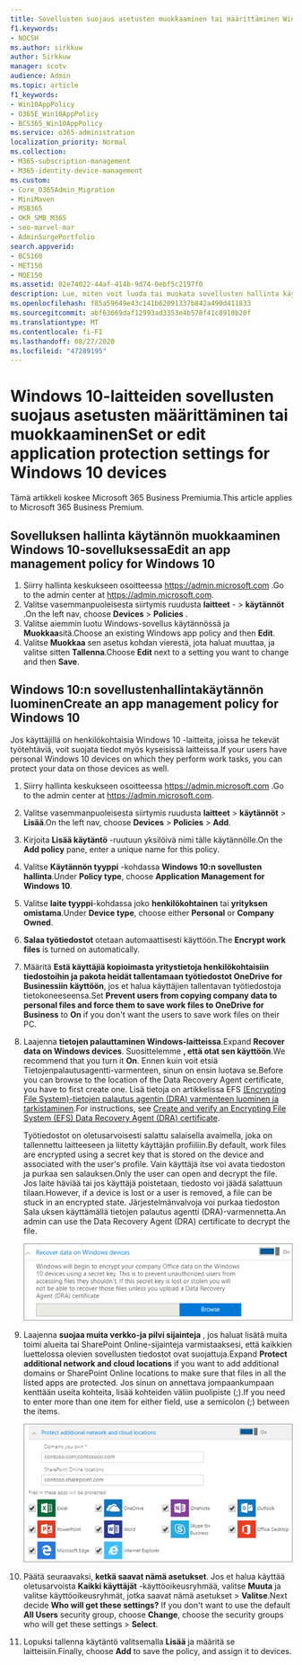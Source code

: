 ```yaml
---
title: Sovellusten suojaus asetusten muokkaaminen tai määrittäminen Windows 10-laitteille
f1.keywords:
- NOCSH
ms.author: sirkkuw
author: Sirkkuw
manager: scotv
audience: Admin
ms.topic: article
f1_keywords:
- Win10AppPolicy
- O365E_Win10AppPolicy
- BCS365_Win10AppPolicy
ms.service: o365-administration
localization_priority: Normal
ms.collection:
- M365-subscription-management
- M365-identity-device-management
ms.custom:
- Core_O365Admin_Migration
- MiniMaven
- MSB365
- OKR_SMB_M365
- seo-marvel-mar
- AdminSurgePortfolio
search.appverid:
- BCS160
- MET150
- MOE150
ms.assetid: 02e74022-44af-414b-9d74-0ebf5c2197f0
description: Lue, miten voit luoda tai muokata sovellusten hallinta käytäntöjä ja suojata työtiedostoja käyttäjien henkilökohtaisissa Windows 10-laitteissa.
ms.openlocfilehash: f85a59649e43c141b62091337b842a490d411833
ms.sourcegitcommit: abf63669daf12993ad3353e4b578f41c8910b20f
ms.translationtype: MT
ms.contentlocale: fi-FI
ms.lasthandoff: 08/27/2020
ms.locfileid: "47289195"
---
```

# <a name="set-or-edit-application-protection-settings-for-windows-10-devices"></a><span data-ttu-id="8a004-103">Windows 10-laitteiden sovellusten suojaus asetusten määrittäminen tai muokkaaminen</span><span class="sxs-lookup"><span data-stu-id="8a004-103">Set or edit application protection settings for Windows 10 devices</span></span>

<span data-ttu-id="8a004-104">Tämä artikkeli koskee Microsoft 365 Business Premiumia.</span><span class="sxs-lookup"><span data-stu-id="8a004-104">This article applies to Microsoft 365 Business Premium.</span></span>

## <a name="edit-an-app-management-policy-for-windows-10"></a><span data-ttu-id="8a004-105">Sovelluksen hallinta käytännön muokkaaminen Windows 10-sovelluksessa</span><span class="sxs-lookup"><span data-stu-id="8a004-105">Edit an app management policy for Windows 10</span></span>

1. <span data-ttu-id="8a004-106">Siirry hallinta keskukseen osoitteessa <a href="https://go.microsoft.com/fwlink/p/?linkid=837890" target="_blank">https://admin.microsoft.com</a> .</span><span class="sxs-lookup"><span data-stu-id="8a004-106">Go to the admin center at <a href="https://go.microsoft.com/fwlink/p/?linkid=837890" target="_blank">https://admin.microsoft.com</a>.</span></span>     
2. <span data-ttu-id="8a004-107">Valitse vasemmanpuoleisesta siirtymis ruudusta **laitteet** - \> **käytännöt** .</span><span class="sxs-lookup"><span data-stu-id="8a004-107">On the left nav, choose **Devices** \> **Policies** .</span></span>
1. <span data-ttu-id="8a004-108">Valitse aiemmin luotu Windows-sovellus käytännössä ja **Muokkaa**sitä.</span><span class="sxs-lookup"><span data-stu-id="8a004-108">Choose an existing Windows app policy and then **Edit**.</span></span>
1. <span data-ttu-id="8a004-109">Valitse **Muokkaa** sen asetus kohdan vierestä, jota haluat muuttaa, ja valitse sitten **Tallenna**.</span><span class="sxs-lookup"><span data-stu-id="8a004-109">Choose **Edit** next to a setting you want to change and then **Save**.</span></span>

## <a name="create-an-app-management-policy-for-windows-10"></a><span data-ttu-id="8a004-110">Windows 10:n sovellustenhallintakäytännön luominen</span><span class="sxs-lookup"><span data-stu-id="8a004-110">Create an app management policy for Windows 10</span></span>

<span data-ttu-id="8a004-111">Jos käyttäjillä on henkilökohtaisia Windows 10 -laitteita, joissa he tekevät työtehtäviä, voit suojata tiedot myös kyseisissä laitteissa.</span><span class="sxs-lookup"><span data-stu-id="8a004-111">If your users have personal Windows 10 devices on which they perform work tasks, you can protect your data on those devices as well.</span></span>
  
1. <span data-ttu-id="8a004-112">Siirry hallinta keskukseen osoitteessa <a href="https://go.microsoft.com/fwlink/p/?linkid=837890" target="_blank">https://admin.microsoft.com</a> .</span><span class="sxs-lookup"><span data-stu-id="8a004-112">Go to the admin center at <a href="https://go.microsoft.com/fwlink/p/?linkid=837890" target="_blank">https://admin.microsoft.com</a>.</span></span> 
2. <span data-ttu-id="8a004-113">Valitse vasemmanpuoleisesta siirtymis ruudusta **laitteet** \> **käytännöt** \> **Lisää**.</span><span class="sxs-lookup"><span data-stu-id="8a004-113">On the left nav, choose **Devices** \> **Policies** \> **Add**.</span></span>
3. <span data-ttu-id="8a004-114">Kirjoita **Lisää käytäntö** -ruutuun yksilöivä nimi tälle käytännölle.</span><span class="sxs-lookup"><span data-stu-id="8a004-114">On the **Add policy** pane, enter a unique name for this policy.</span></span> 
4. <span data-ttu-id="8a004-115">Valitse **Käytännön tyyppi** -kohdassa **Windows 10:n sovellusten hallinta**.</span><span class="sxs-lookup"><span data-stu-id="8a004-115">Under **Policy type**, choose **Application Management for Windows 10**.</span></span>
5. <span data-ttu-id="8a004-116">Valitse **laite tyyppi**-kohdassa joko **henkilökohtainen** tai **yrityksen omistama**.</span><span class="sxs-lookup"><span data-stu-id="8a004-116">Under **Device type**, choose either **Personal** or **Company Owned**.</span></span>
6. <span data-ttu-id="8a004-117">**Salaa työtiedostot** otetaan automaattisesti käyttöön.</span><span class="sxs-lookup"><span data-stu-id="8a004-117">The **Encrypt work files** is turned on automatically.</span></span> 
7. <span data-ttu-id="8a004-118">Määritä **Estä käyttäjiä kopioimasta yritystietoja henkilökohtaisiin tiedostoihin ja pakota heidät tallentamaan työtiedostot OneDrive for Businessiin** **käyttöön**, jos et halua käyttäjien tallentavan työtiedostoja tietokoneeseensa.</span><span class="sxs-lookup"><span data-stu-id="8a004-118">Set **Prevent users from copying company data to personal files and force them to save work files to OneDrive for Business** to **On** if you don't want the users to save work files on their PC.</span></span> 
9. <span data-ttu-id="8a004-119">Laajenna **tietojen palauttaminen Windows-laitteissa**.</span><span class="sxs-lookup"><span data-stu-id="8a004-119">Expand **Recover data on Windows devices**.</span></span> <span data-ttu-id="8a004-120">Suosittelemme **, että otat sen käyttöön**.</span><span class="sxs-lookup"><span data-stu-id="8a004-120">We recommend that you turn it **On**.</span></span>
    <span data-ttu-id="8a004-121">Ennen kuin voit etsiä Tietojenpalautusagentti-varmenteen, sinun on ensin luotava se.</span><span class="sxs-lookup"><span data-stu-id="8a004-121">Before you can browse to the location of the Data Recovery Agent certificate, you have to first create one.</span></span> <span data-ttu-id="8a004-122">Lisä tietoja on artikkelissa EFS [(Encrypting File System)-tietojen palautus agentin (DRA) varmenteen luominen ja tarkistaminen](https://go.microsoft.com/fwlink/p/?linkid=853700).</span><span class="sxs-lookup"><span data-stu-id="8a004-122">For instructions, see [Create and verify an Encrypting File System (EFS) Data Recovery Agent (DRA) certificate](https://go.microsoft.com/fwlink/p/?linkid=853700).</span></span>
    
    <span data-ttu-id="8a004-123">Työtiedostot on oletusarvoisesti salattu salaisella avaimella, joka on tallennettu laitteeseen ja liitetty käyttäjän profiiliin.</span><span class="sxs-lookup"><span data-stu-id="8a004-123">By default, work files are encrypted using a secret key that is stored on the device and associated with the user's profile.</span></span> <span data-ttu-id="8a004-124">Vain käyttäjä itse voi avata tiedoston ja purkaa sen salauksen.</span><span class="sxs-lookup"><span data-stu-id="8a004-124">Only the user can open and decrypt the file.</span></span> <span data-ttu-id="8a004-125">Jos laite häviää tai jos käyttäjä poistetaan, tiedosto voi jäädä salattuun tilaan.</span><span class="sxs-lookup"><span data-stu-id="8a004-125">However, if a device is lost or a user is removed, a file can be stuck in an encrypted state.</span></span> <span data-ttu-id="8a004-126">Järjestelmänvalvoja voi purkaa tiedoston Sala uksen käyttämällä tietojen palautus agentti (DRA)-varmennetta.</span><span class="sxs-lookup"><span data-stu-id="8a004-126">An admin can use the Data Recovery Agent (DRA) certificate to decrypt the file.</span></span>
    
    ![Browse to Data Recovery Agent certificate.](../media/7d7d664f-b72f-4293-a3e7-d0fa7371366c.png)
  
10. <span data-ttu-id="8a004-128">Laajenna **suojaa muita verkko-ja pilvi sijainteja** , jos haluat lisätä muita toimi alueita tai SharePoint Online-sijainteja varmistaaksesi, että kaikkien luettelossa olevien sovellusten tiedostot ovat suojattuja.</span><span class="sxs-lookup"><span data-stu-id="8a004-128">Expand **Protect additional network and cloud locations** if you want to add additional domains or SharePoint Online locations to make sure that files in all the listed apps are protected.</span></span> <span data-ttu-id="8a004-129">Jos sinun on annettava jompaankumpaan kenttään useita kohteita, lisää kohteiden väliin puolipiste (;).</span><span class="sxs-lookup"><span data-stu-id="8a004-129">If you need to enter more than one item for either field, use a semicolon (;) between the items.</span></span>
    
    ![Expand Protect additional network and cloud locations, and enter domains or SharePoint Online sites you own.](../media/7afaa0c7-ba53-456d-8c61-312c45e09625.png)
  
11. <span data-ttu-id="8a004-p104">Päätä seuraavaksi, **ketkä saavat nämä asetukset**. Jos et halua käyttää oletusarvoista **Kaikki käyttäjät** -käyttöoikeusryhmää, valitse **Muuta** ja valitse käyttöoikeusryhmät, jotka saavat nämä asetukset \> **Valitse**.</span><span class="sxs-lookup"><span data-stu-id="8a004-p104">Next decide **Who will get these settings?** If you don't want to use the default **All Users** security group, choose **Change**, choose the security groups who will get these settings \> **Select**.</span></span>
12. <span data-ttu-id="8a004-133">Lopuksi tallenna käytäntö valitsemalla **Lisää** ja määritä se laitteisiin.</span><span class="sxs-lookup"><span data-stu-id="8a004-133">Finally, choose **Add** to save the policy, and assign it to devices.</span></span> 
